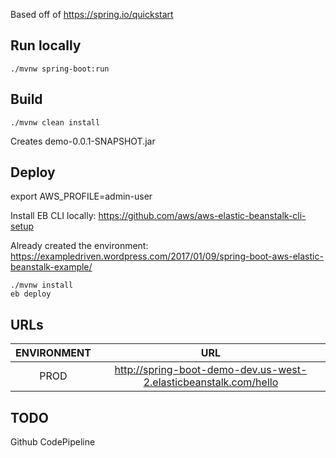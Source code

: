 Based off of 
https://spring.io/quickstart


## Run locally

```
./mvnw spring-boot:run
```


## Build

```
./mvnw clean install
```

Creates demo-0.0.1-SNAPSHOT.jar


## Deploy

export AWS_PROFILE=admin-user

Install EB CLI locally:
https://github.com/aws/aws-elastic-beanstalk-cli-setup

Already created the environment:
https://exampledriven.wordpress.com/2017/01/09/spring-boot-aws-elastic-beanstalk-example/

```
./mvnw install
eb deploy
```

## URLs

| ENVIRONMENT | URL  |
| :---------: | :--: |
|    PROD     | http://spring-boot-demo-dev.us-west-2.elasticbeanstalk.com/hello |

## TODO

Github
CodePipeline